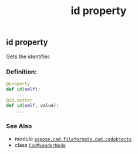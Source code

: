 ﻿---
title: id property
second_title: Aspose.CAD for Python via .NET API References
description: 
type: docs
weight: 280
url: /python-net/aspose.cad.fileformats.cad.cadobjects/cadmleadernode/id/
is_root: false
---

## id property


Gets the identifier.
### Definition:
```python
@property
def id(self):
    ...
@id.setter
def id(self, value):
    ...
```

### See Also
* module [`aspose.cad.fileformats.cad.cadobjects`](../../)
* class [`CadMLeaderNode`](/cad/python-net/aspose.cad.fileformats.cad.cadobjects/cadmleadernode)
